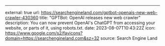 ---
external: true
url: https://searchengineland.com/gptbot-openais-new-web-crawler-430360
title: "GPTBot: OpenAI releases new web crawler"
description: You can now prevent OpenAI's ChatGPT from accessing your website, or parts of it, using robots.txt.
date: 2023-08-07T10:43:22Z
icon: https://www.google.com/s2/favicons?domain=https://searchengineland.com&sz=32
source: Search Engine Land